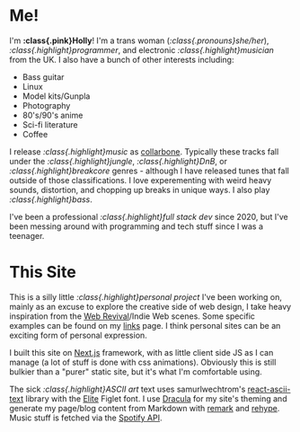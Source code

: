 # Me!

I'm **:class{.pink}Holly**! I'm a trans woman (*:class{.pronouns}she/her*),
*:class{.highlight}programmer*, and electronic *:class{.highlight}musician* from the UK. I also have
a bunch of other interests including:

- Bass guitar
- Linux
- Model kits/Gunpla
- Photography
- 80's/90's anime
- Sci-fi literature
- Coffee

I release *:class{.highlight}music* as [collarbone](/music). Typically these tracks fall under the
*:class{.highlight}jungle*, *:class{.highlight}DnB*, or *:class{.highlight}breakcore* genres -
although I have released tunes that fall outside of those classifications. I love experementing with
weird heavy sounds, distortion, and chopping up breaks in unique ways. I also play 
*:class{.highlight}bass*.

I've been a professional *:class{.highlight}full stack dev* since 2020, but I've been messing around
with programming and tech stuff since I was a teenager.

# This Site

This is a silly little *:class{.highlight}personal project* I've been working on, mainly as an
excuse to explore the creative side of web design, I take heavy inspiration from the 
[Web Revival](https://wiki.melonland.net/web_revival)/Indie Web scenes. Some specific examples
can be found on my [links](/links) page. I think personal sites can be an exciting form of personal
expression.

I built this site on [Next.js](https://nextjs.org/?uwu=true) framework, with as little client side
JS as I can manage (a lot of stuff is done with css animations). Obviously this is still bulkier
than a "purer" static site, but it's what I'm comfortable using.

The sick *:class{.highlight}ASCII art* text uses samurlwechtrom's
[react-ascii-text](https://github.com/samuelweckstrom/react-ascii-text) library with the
[Elite](https://github.com/xero/figlet-fonts/blob/master/Elite.flf) Figlet font. I use
[Dracula](https://draculatheme.com/) for my site's theming and generate my page/blog content from
Markdown with [remark](https://github.com/remarkjs/remark) and
[rehype](https://github.com/rehypejs/rehype). Music stuff is fetched via the
[Spotify API](https://developer.spotify.com/documentation/web-api).